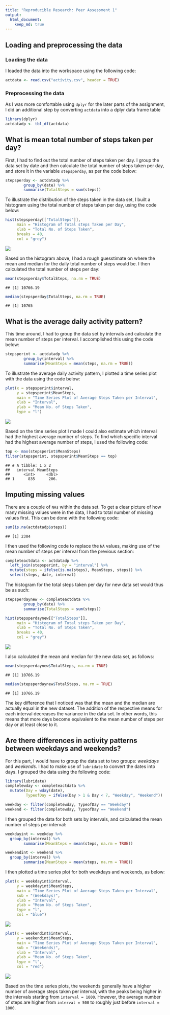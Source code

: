 ```yaml
---
title: "Reproducible Research: Peer Assessment 1"
output: 
  html_document:
    keep_md: true
---
```



## Loading and preprocessing the data
### Loading the data
I loaded the data into the workspace using the following code:


```r
actdata <- read.csv("activity.csv", header = TRUE)
```


### Preprocessing the data
As I was more comfortable using `dplyr` for the later parts of the assignment, 
I did an additional step by converting `actdata` into a dplyr data frame table


```r
library(dplyr)
actdatadp <- tbl_df(actdata)
```


## What is mean total number of steps taken per day?
First, I had to find out the total number of steps taken per day. I group the
data set by date and then calculate the total number of steps taken per day, and
store it in the variable `stepsperday`, as per the code below:


```r
stepsperday <- actdatadp %>%
        group_by(date) %>% 
        summarise(TotalSteps = sum(steps))
```

To illustrate the distribution of the steps taken in the data set, I built a 
histogram using the total number of steps taken per day, using the
code below:


```r
hist(stepsperday[["TotalSteps"]],
     main = "Histogram of Total steps Taken per Day",
     xlab = "Total No. of Steps Taken",
     breaks = 40,
     col = "grey")
```

![](PA1_template_files/figure-html/unnamed-chunk-4-1.png)<!-- -->

Based on the histogram above, I had a rough guesstimate on where the mean and 
median for the daily total number of steps would be. I then calculated the total
number of steps per day:


```r
mean(stepsperday$TotalSteps, na.rm = TRUE)
```

```
## [1] 10766.19
```

```r
median(stepsperday$TotalSteps, na.rm = TRUE)
```

```
## [1] 10765
```


## What is the average daily activity pattern?
This time around, I had to group the data set by intervals and calculate the mean
number of steps per interval. I accomplished this using the code below:


```r
stepsperint <- actdatadp %>%
        group_by(interval) %>% 
        summarise(MeanSteps = mean(steps, na.rm = TRUE))
```

To illustrate the average daily activity pattern, I plotted a time series plot
with the data using the code below:


```r
plot(x = stepsperint$interval,
     y = stepsperint$MeanSteps,
     main = "Time Series Plot of Average Steps Taken per Interval",
     xlab = "Interval",
     ylab = "Mean No. of Steps Taken",
     type = "l")
```

![](PA1_template_files/figure-html/unnamed-chunk-7-1.png)<!-- -->

Based on the time series plot I made I could also estimate which interval had the
highest average number of steps. To find which specific interval had the highest
average number of steps, I used the following code:


```r
top <- max(stepsperint$MeanSteps)
filter(stepsperint, stepsperint$MeanSteps == top)
```

```
## # A tibble: 1 x 2
##   interval MeanSteps
##      <int>     <dbl>
## 1      835      206.
```


## Imputing missing values
There are a couple of `NAs` within the data set. To get a clear picture of how
many missing values were in the data, I had to total number of missing values first.
This can be done with the following code:


```r
sum(is.na(actdatadp$steps))
```

```
## [1] 2304
```

I then used the following code to replace the `NA` values, making use of the
mean number of steps per interval from the previous section:


```r
completeactdata <- actdatadp %>% 
  left_join(stepsperint, by = "interval") %>%
  mutate(steps = ifelse(is.na(steps), MeanSteps, steps)) %>%
  select(steps, date, interval)
```

The histogram for the total steps taken per day for new data set would thus be 
as such:


```r
stepsperdaynew <- completeactdata %>%
        group_by(date) %>% 
        summarise(TotalSteps = sum(steps))

hist(stepsperdaynew[["TotalSteps"]],
     main = "Histogram of Total steps Taken per Day",
     xlab = "Total No. of Steps Taken",
     breaks = 40,
     col = "grey")
```

![](PA1_template_files/figure-html/unnamed-chunk-11-1.png)<!-- -->

I also calculated the mean and median for the new data set, as follows:


```r
mean(stepsperdaynew$TotalSteps, na.rm = TRUE)
```

```
## [1] 10766.19
```

```r
median(stepsperdaynew$TotalSteps, na.rm = TRUE)
```

```
## [1] 10766.19
```

The key difference that I noticed was that the mean and the median are actually
equal in the new dataset. The addition of the respective means for each interval
decreases the variance in the data set. In other words, this means that more days
become equivalent to the mean number of steps per day or at least close to it.


## Are there differences in activity patterns between weekdays and weekends?
For this part, I would have to group the data set to two groups: *weekdays* and 
*weekends*. I had to make use of `lubridate` to convert the dates into days.
I grouped the data using the following code:


```r
library(lubridate)
completewday <- completeactdata %>%
  mutate(Day = wday(date),
         TypeofDay = ifelse(Day > 1 & Day < 7, "Weekday", "Weekend"))

weekday <- filter(completewday, TypeofDay == "Weekday")
weekend <- filter(completewday, TypeofDay == "Weekend")
```

I then grouped the data for both sets by intervals, and calculated the mean number
of steps per interval:


```r
weekdayint <- weekday %>%
  group_by(interval) %>% 
        summarise(MeanSteps = mean(steps, na.rm = TRUE))

weekendint <- weekend %>%
  group_by(interval) %>% 
        summarise(MeanSteps = mean(steps, na.rm = TRUE))
```

I then plotted a time series plot for both weekdays and weekends, as below:


```r
plot(x = weekdayint$interval,
     y = weekdayint$MeanSteps,
     main = "Time Series Plot of Average Steps Taken per Interval",
     sub = "(Weekdays)",
     xlab = "Interval",
     ylab = "Mean No. of Steps Taken",
     type = "l",
     col = "blue")
```

![](PA1_template_files/figure-html/unnamed-chunk-15-1.png)<!-- -->

```r
plot(x = weekendint$interval,
     y = weekendint$MeanSteps,
     main = "Time Series Plot of Average Steps Taken per Interval",
     sub = "(Weekends)",
     xlab = "Interval",
     ylab = "Mean No. of Steps Taken",
     type = "l",
     col = "red")
```

![](PA1_template_files/figure-html/unnamed-chunk-15-2.png)<!-- -->

Based on the time series plots, the weekends generally have a higher number of
average steps taken per interval, with the peaks being higher in the intervals
starting from `interval = 1000`. However, the average number of steps are higher
from `interval = 500` to roughly just before `interval = 1000`.

